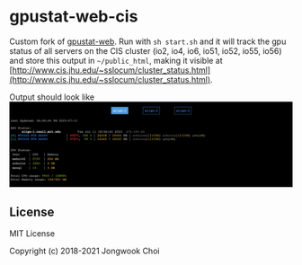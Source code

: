 gpustat-web-cis
===========

Custom fork of [gpustat-web](https://github.com/wookayin/gpustat-web). Run with `sh start.sh` and it will
track the gpu status of all servers on the CIS cluster (io2, io4, io6, io51, io52, io55, io56) and store this output in `~/public_html`, making it visible at [http://www.cis.jhu.edu/~sslocum/cluster_status.html](http://www.cis.jhu.edu/~sslocum/cluster_status.html).

Output should look like ![output](screenshot.png)

License
-------

MIT License

Copyright (c) 2018-2021 Jongwook Choi
